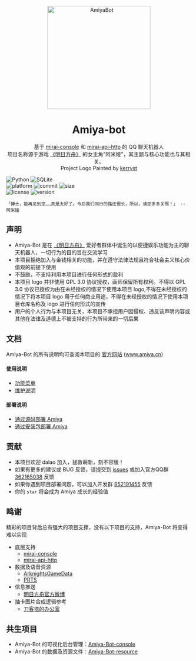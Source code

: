 <!-- projectInfo  -->
<div align="center">
    <img alt="AmiyaBot" src="https://i0.hdslb.com/bfs/album/9dda3f738e0745014f2e878b8f0a4a21f341d877.png" width=280 height=280/>

# Amiya-bot

基于 [mirai-console](https://github.com/mamoe/mirai-console)
和 [mirai-api-http](https://github.com/project-mirai/mirai-api-http) 的 QQ 聊天机器人<br>
项目名称源于游戏 [《明日方舟》](https://ak.hypergryph.com/) 的女主角"阿米娅"，其主题与核心功能也与其相关。<br>
Project Logo Painted by [kerryst](http://space.bilibili.com/8368479/)

</div>
<!-- projectInfo end -->


<div>
    <img alt="Python" src="https://img.shields.io/badge/Python-3.8-%233776AB?logo=python&logoColor=white">
    <img alt="SQLite" src="https://img.shields.io/badge/SQLite-^3.24-%23003B57?logo=SQLite&logoColor=white"><br>
    <img alt="platform" src="https://img.shields.io/badge/platform-windows%20%7C%20macos%20%7C%20linux-blueviolet">
    <img alt="commit" src="https://img.shields.io/github/commit-activity/m/AmiyaBot/Amiya-Bot?color=%23ff69b4">
    <img alt="size" src="https://img.shields.io/github/repo-size/AmiyaBot/Amiya-Bot?color=%23ffeb3b"><br>
    <img alt="license" src="https://img.shields.io/badge/license-GPL-green">
    <img alt="version" src="https://img.shields.io/badge/version-4.0-orange">
</div>

    「博士，能再见到您……真是太好了。今后我们同行的路还很长，所以，请您多多关照！」 -- 阿米娅

## 声明

- Amiya-Bot 是在 [《明日方舟》](https://ak.hypergryph.com/) 爱好者群体中诞生的以便捷娱乐功能为主的聊天机器人，一切行为的目的旨在交流学习
- 本项目拒绝加入与金钱相关的功能，并在遵守法律法规且符合社会主义核心价值观的前提下使用
- 不鼓励，不支持利用本项目进行任何形式的盈利
- 本项目 logo 并非使用 GPL 3.0 协议授权，画师保留所有权利。不得以 GPL 3.0 协议已授权为由在未经授权的情况下使用本项目 logo,不得在未经授权的情况下将本项目 logo
  用于任何商业用途，不得在未经授权的情况下使用本项目仓库名称及 logo 进行任何形式的宣传
- 用户的个人行为与本项目无关，本项目不承担用户因侵权、违反该声明内容或其他在法律及道德上不被支持的行为所带来的一切后果

## 文档

Amiya-Bot 的所有说明均可查阅本项目的 [官方网站](https://www.amiya.cn) (www.amiya.cn)

#### 使用说明

- [功能菜单](https://www.amiya.cn/blog/function.html)
- [维护说明](https://www.amiya.cn/docs/maintain.html)

#### 部署说明

- [通过源码部署 Amiya](https://www.amiya.cn/docs/deployByCode.html)
- [通过安装包部署 Amiya](https://www.amiya.cn/docs/deployByExe.html)

## 贡献

- 本项目欢迎 dalao 加入，拯救萌新，刻不容缓！
- 如果有更多的建议或 BUG 反馈，请提交到 [issues](../../issues) 或加入官方QQ群 [362165038](https://jq.qq.com/?_wv=1027&k=4HKMpUZL) 反馈
- 如果你遇到项目部署问题，可以加入开发群 [852191455](https://jq.qq.com/?_wv=1027&k=YWVA0NFX) 反馈
- 你的 `star` 将会成为 Amiya 成长的经验值

## 鸣谢

精彩的项目背后总有强大的项目支撑，没有以下项目的支持，Amiya-Bot 将变得难以实现

- 底层支持
    - [mirai-console](https://github.com/mamoe/mirai-console)
    - [mirai-api-http](https://github.com/project-mirai/mirai-api-http)
- 数据及语音资源
    - [ArknightsGameData](https://github.com/Kengxxiao/ArknightsGameData)
    - [PRTS](http://prts.wiki/)
- 信息推送
    - [明日方舟官方微博](https://m.weibo.cn/u/6279793937)
- 抽卡图片合成逻辑参考
    - [刀客塔的办公室](https://github.com/Rominwolf/doctors_office)

## 共生项目

- Amiya-Bot 的可视化后台管理：[Amiya-Bot-console](https://github.com/AmiyaBot/Amiya-Bot-console)
- Amiya-Bot 的数据及资源文件：[Amiya-Bot-resource](https://github.com/AmiyaBot/Amiya-Bot-resource)
